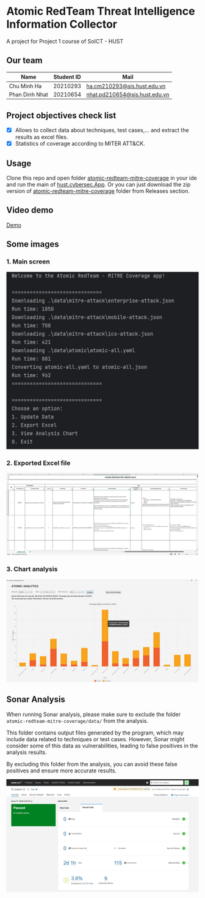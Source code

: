 # Atomic RedTeam Threat Intelligence Information Collector

A project for Project 1 course of SoICT - HUST  

## Our team
| Name           |  Student ID | Mail                          |
|----------------|-------------|-------------------------------|
| Chu Minh Ha    | 20210293    | ha.cm210293@sis.hust.edu.vn   |
| Phan Dinh Nhat | 20210654    | nhat.pd210654@sis.hust.edu.vn |

## Project objectives check list

- [x] Allows to collect data about techniques, test cases,... and extract the results as excel files.
- [x] Statistics of coverage according to MITER ATT&CK.

## Usage

Clone this repo and open folder [atomic-redteam-mitre-coverage](./atomic-redteam-mitre-coverage/) in your ide and run the main of [hust.cybersec.App](./atomic-redteam-mitre-coverage/src/main/java/hust/cybersec/App.java). Or you can just download the zip version of [atomic-redteam-mitre-coverage](./atomic-redteam-mitre-coverage/) folder from Releases section.

## Video demo

[Demo](https://youtu.be/Jxhyvt_xV_Y)

## Some images
### 1. Main screen
![](./assets/console.png)

### 2. Exported Excel file
![](./assets/excel.png)

### 3. Chart analysis
![](./assets/chart.png)

## Sonar Analysis

When running Sonar analysis, please make sure to exclude the folder `atomic-redteam-mitre-coverage/data/` from the analysis.

This folder contains output files generated by the program, which may include data related to techniques or test cases. However, Sonar might consider some of this data as vulnerabilities, leading to false positives in the analysis results.

By excluding this folder from the analysis, you can avoid these false positives and ensure more accurate results.

![.](./assets/sonar.png)

